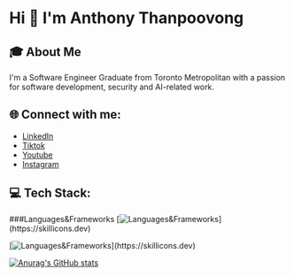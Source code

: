 # **Hi 👋 I'm Anthony Thanpoovong**

## 🎓 About Me

I'm a Software Engineer Graduate from Toronto Metropolitan with a passion for software development, security and AI-related work.

## 🌐 Connect with me:

+ [LinkedIn](https://www.linkedin.com/in/anthony-thanpoovong/)
+ [Tiktok](https://www.tiktok.com/@anthony.thanpoovong)
+ [Youtube](https://www.youtube.com/channel/UCJb3L3X07FZFC0RqPj8nRTQ)
+ [Instagram](https://www.instagram.com/anthony.thanpoovong/)

## 💻 Tech Stack:

###Languages&Frameworks
[![Languages&Frameworks](https://skillicons.dev/icons?i=python,java,sqlite,c,js,html,css,ts,tailwind,react,)](https://skillicons.dev)

[![Languages&Frameworks](https://skillicons.dev/icons?i=python,java,sqlite,c,js,html,css,ts,tailwind,react,)](https://skillicons.dev)

[![Anurag's GitHub stats](https://github-readme-stats.vercel.app/api?username=anthonythanpoovong&show_icons=true&theme=radical)](https://github.com/anuraghazra/github-readme-stats)
